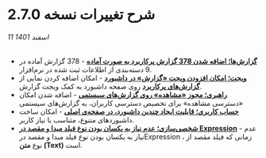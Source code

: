 #  شرح تغییرات نسخه 2.7.0
###### 11 اسفند 1401

- [**گزارش‌ها؛ اضافه شدن 378 گزارش پرکاربرد به صورت آماده**](https://github.com/1stco/PayamGostarDocs/blob/master/help2.5.4/Management-and-reports/FrequentlyUsedReports/FrequentlyUsedReportsIntroduction.md) - 378 گزارش آماده در 9 دسته‌بندی از اطلاعات ثبت شده در نرم‌افزار.
- [**ویجت‌؛ امکان افزودن ویجت «گزارش» در داشبورد**](https://github.com/1stco/PayamGostarDocs/blob/master/help2.5.4/home/widget/ReportWidget.md) - امکان اضافه کردن نمایی از [**گزارش‌های پرکاربرد**](https://github.com/1stco/PayamGostarDocs/blob/master/help2.5.4/Management-and-reports/FrequentlyUsedReports/FrequentlyUsedReportsIntroduction.md) روی صفحه داشبورد به کمک ویجت گزارش.
- [**راهبری؛ مجوز «مشاهده» روی گزارش‌های سیستمی**](https://github.com/1stco/PayamGostarDocs/blob/master/help2.5.4/Management-and-reports/SystemReports_2.7.0.md#SystemReportAccess) - اضافه شدن امکان «دسترسی مشاهده» برای تخصیص دسترسی کاربران، به گزارش‌های سیستمی
- [**حساب کاربری؛ قابلیت ایجاد چندین داشبورد، در صفحه‌ی اصلی**](https://github.com/1stco/PayamGostarDocs/blob/master/help2.5.4/home/MultiDashboard.md) - امکان ساخت داشبوردهای متنوع، متناسب با نیاز کاربر.
- [**شخصی‌سازی؛ عدم نیاز به یکسان بودن نوع فیلد مبدا و مقصد  در Expression**](https://github.com/1stco/PayamGostarDocs/blob/master/help2.5.4/Settings/Personalization-crm/Overview/Process-design/Create-a-work-cycle/Activity/SQL/Expression_2.7.0.md#ValidFieldInExpression) - عدم نیاز به یکسان بودن نوع فیلد مبدا و مقصد  درExpression  ، زمانی که فیلد مقصد از نوع **متن (Text)** است.


